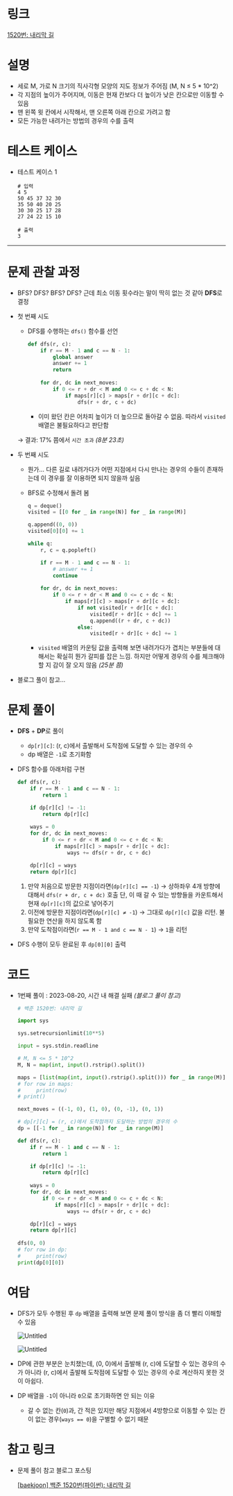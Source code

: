 # 링크

[1520번: 내리막 길](https://www.acmicpc.net/problem/1520)

# **설명**

- 세로 M, 가로 N 크기의 직사각형 모양의 지도 정보가 주어짐 (M, N ≤ 5 * 10^2)
- 각 지점의 높이가 주어지며, 이동은 현재 칸보다 더 높이가 낮은 칸으로만 이동할 수 있음
- 맨 왼쪽 윗 칸에서 시작해서, 맨 오른쪽 아래 칸으로 가려고 함
- 모든 가능한 내려가는 방법의 경우의 수를 출력

# 테스트 케이스

- 테스트 케이스 1
    
    ```
    # 입력
    4 5
    50 45 37 32 30
    35 50 40 20 25
    30 30 25 17 28
    27 24 22 15 10
    
    # 출력
    3
    ```
    

---

# **문제 관찰 과정**

- BFS? DFS? BFS? DFS? 근데 최소 이동 횟수라는 말이 딱히 없는 것 같아 **DFS**로 결정
- 첫 번째 시도
    - DFS를 수행하는 `dfs()` 함수를 선언
        
        ```python
        def dfs(r, c):
            if r == M - 1 and c == N - 1:
                global answer
                answer += 1
                return
            
            for dr, dc in next_moves:
                if 0 <= r + dr < M and 0 <= c + dc < N:
                    if maps[r][c] > maps[r + dr][c + dc]:
                        dfs(r + dr, c + dc)
        ```
        
        - 이미 왔던 칸은 어차피 높이가 더 높으므로 돌아갈 수 없음. 따라서 `visited` 배열은 불필요하다고 판단함
    
    → 결과: 17% 쯤에서 `시간 초과` *(8분 23초)*
    
- 두 번째 시도
    - 뭔가… 다른 길로 내려가다가 어떤 지점에서 다시 만나는 경우의 수들이 존재하는데 이 경우를 잘 이용하면 되지 않을까 싶음
    - BFS로 수정해서 돌려 봄
        
        ```python
        q = deque()
        visited = [[0 for _ in range(N)] for _ in range(M)]
        
        q.append((0, 0))
        visited[0][0] += 1
        
        while q:
            r, c = q.popleft()
        
            if r == M - 1 and c == N - 1:
                # answer += 1
                continue
            
            for dr, dc in next_moves:
                if 0 <= r + dr < M and 0 <= c + dc < N:
                    if maps[r][c] > maps[r + dr][c + dc]:
                        if not visited[r + dr][c + dc]:
                            visited[r + dr][c + dc] += 1
                            q.append((r + dr, c + dc))
                        else:
                            visited[r + dr][c + dc] += 1
        ```
        
        - `visited` 배열의 카운팅 값을 출력해 보면 내려가다가 겹치는 부분들에 대해서는 확실히 뭔가 갈피를 잡은 느낌. 하지만 어떻게 경우의 수를 체크해야 할 지 감이 잘 오지 않음
        *(25분 쯤)*
- 블로그 풀이 참고…

# **문제 풀이**

- **DFS** + **DP**로 풀이
    - `dp[r][c]`: (r, c)에서 출발해서 도착점에 도달할 수 있는 경우의 수
    - dp 배열은 `-1`로 초기화함
- DFS 함수를 아래처럼 구현
    
    ```python
    def dfs(r, c):
        if r == M - 1 and c == N - 1:
            return 1
    
        if dp[r][c] != -1:
            return dp[r][c]
        
        ways = 0
        for dr, dc in next_moves:
            if 0 <= r + dr < M and 0 <= c + dc < N:
                if maps[r][c] > maps[r + dr][c + dc]:
                    ways += dfs(r + dr, c + dc)
    
        dp[r][c] = ways
        return dp[r][c]
    ```
    
    1. 만약 처음으로 방문한 지점이라면(`dp[r][c] == -1`)
    → 상하좌우 4개 방향에 대해서 `dfs(r + dr, c + dc)` 호출
    단, 이 때 갈 수 있는 방향들을 카운트해서 현재 `dp[r][c]`의 값으로 넣어주기
    2. 이전에 방문한 지점이라면(`dp[r][c] ≠ -1`)
    → 그대로 `dp[r][c]` 값을 리턴. 불필요한 연산을 하지 않도록 함
    3. 만약 도착점이라면(`r == M - 1 and c == N - 1`)
    → `1`을 리턴
- DFS 수행이 모두 완료된 후 `dp[0][0]` 출력

# **코드**

- 1번째 풀이 : 2023-08-20, 시간 내 해결 실패 *(블로그 풀이 참고)*
    
    ```python
    # 백준 1520번: 내리막 길
    
    import sys
    
    sys.setrecursionlimit(10**5)
    
    input = sys.stdin.readline
    
    # M, N <= 5 * 10^2
    M, N = map(int, input().rstrip().split())
    
    maps = [list(map(int, input().rstrip().split())) for _ in range(M)]
    # for row in maps:
    #     print(row)
    # print()
    
    next_moves = ((-1, 0), (1, 0), (0, -1), (0, 1))
    
    # dp[r][c] = (r, c)에서 도착점까지 도달하는 방법의 경우의 수
    dp = [[-1 for _ in range(N)] for _ in range(M)]
    
    def dfs(r, c):
        if r == M - 1 and c == N - 1:
            return 1
    
        if dp[r][c] != -1:
            return dp[r][c]
        
        ways = 0
        for dr, dc in next_moves:
            if 0 <= r + dr < M and 0 <= c + dc < N:
                if maps[r][c] > maps[r + dr][c + dc]:
                    ways += dfs(r + dr, c + dc)
    
        dp[r][c] = ways
        return dp[r][c]
        
    dfs(0, 0)
    # for row in dp:
    #     print(row)
    print(dp[0][0])
    ```
    

# **여담**

- DFS가 모두 수행된 후 `dp` 배열을 출력해 보면 문제 풀이 방식을 좀 더 빨리 이해할 수 있음
    
    ![Untitled](https://s3-us-west-2.amazonaws.com/secure.notion-static.com/f9d1b449-80da-43c5-9060-f53dd953b183/Untitled.png)
    
    ![Untitled](https://s3-us-west-2.amazonaws.com/secure.notion-static.com/cd50f07a-4e17-4f85-b20a-919cbad73097/Untitled.png)
    
- DP에 관한 부분은 눈치챘는데, (0, 0)에서 출발해 (r, c)에 도달할 수 있는 경우의 수가 아니라 (r, c)에서 출발해 도착점에 도달할 수 있는 경우의 수로 계산하지 못한 것이 아쉽다.
- DP 배열을 `-1`이 아니라 `0`으로 초기화하면 안 되는 이유
    - 갈 수 없는 칸(`0`)과, 간 적은 있지만 해당 지점에서 4방향으로 이동할 수 있는 칸이 없는 경우(`ways == 0`)을 구별할 수 없기 때문

# 참고 링크

- 문제 풀이 참고 블로그 포스팅
    
    [[baekjoon] 백준 1520번(파이썬): 내리막 길](https://fre2-dom.tistory.com/251)
